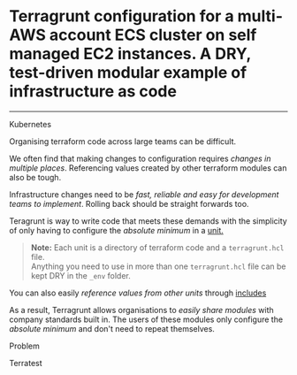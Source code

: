 # Terragrunt configuration for a multi-AWS account ECS cluster on self managed EC2 instances. A DRY, test-driven modular example of infrastructure as code
-------------------------

Kubernetes

Organising terraform code across large teams can be difficult.

We often find that making changes to configuration requires *changes in multiple places*. Referencing values created by other terraform modules can also be tough. 

Infrastructure changes need to be *fast, reliable and easy for development teams to implement*. Rolling back should be straight forwards too.

Teragrunt is way to write code that meets these demands with the simplicity of only having to configure the *absolute minimum* in a [unit.](https://terragrunt-v1.gruntwork.io/docs/features/units/) 

> **Note:** Each unit is a directory of terraform code and a `terragrunt.hcl` file.  
> Anything you need to use in more than one `terragrunt.hcl` file can be kept DRY in the `_env` folder.

You can also easily *reference values from other units* through [includes](https://terragrunt-v1.gruntwork.io/docs/features/includes/)

As a result, Terragrunt allows organisations to *easily share modules* with company standards built in. The users of these modules only configure the *absolute minimum* and don't need to repeat themselves.

Problem

Terratest 


